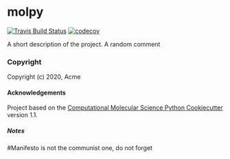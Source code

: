 molpy
==============================
[//]: # (Badges)
[![Travis Build Status](https://travis-ci.com/REPLACE_WITH_OWNER_ACCOUNT/molpy.svg?branch=master)](https://travis-ci.com/REPLACE_WITH_OWNER_ACCOUNT/molpy)
[![codecov](https://codecov.io/gh/REPLACE_WITH_OWNER_ACCOUNT/molpy/branch/master/graph/badge.svg)](https://codecov.io/gh/REPLACE_WITH_OWNER_ACCOUNT/molpy/branch/master)

A short description of the project.
A random comment
### Copyright

Copyright (c) 2020, Acme


#### Acknowledgements

Project based on the
[Computational Molecular Science Python Cookiecutter](https://github.com/molssi/cookiecutter-cms) version 1.1.

##### Notes
#Manifesto is not the communist one, do not forget
